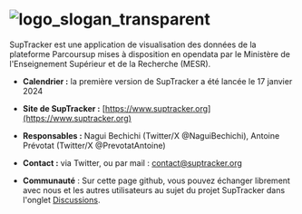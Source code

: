 #  ![logo_slogan_transparent](https://github.com/nagbech/suptracker/assets/22049604/997b1bb5-e3d6-4659-a0a3-38794435af78)
SupTracker est une application de visualisation des données de la plateforme Parcoursup mises à disposition en opendata par le Ministère de l'Enseignement Supérieur et de la Recherche (MESR).

- **Calendrier :** la première version de SupTracker a été lancée le 17 janvier 2024
- **Site de SupTracker :** [https://www.suptracker.org](https://www.suptracker.org)
- **Responsables :** Nagui Bechichi (Twitter/X @NaguiBechichi), Antoine Prévotat (Twitter/X @PrevotatAntoine)
- **Contact :** via Twitter, ou par mail : contact@suptracker.org

- **Communauté** : Sur cette page github, vous pouvez échanger librement avec nous et les autres utilisateurs au sujet du projet SupTracker dans l'onglet [Discussions](https://github.com/nagbech/suptracker/discussions).

